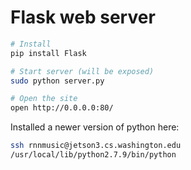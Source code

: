 # Flask web server

```sh
# Install
pip install Flask

# Start server (will be exposed)
sudo python server.py

# Open the site
open http://0.0.0.0:80/
```

Installed a newer version of python here:

```sh
ssh rnnmusic@jetson3.cs.washington.edu
/usr/local/lib/python2.7.9/bin/python
```

